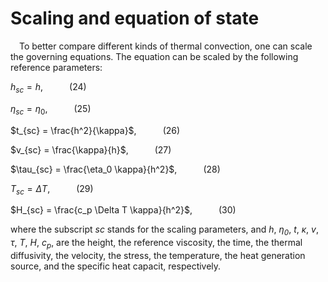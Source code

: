 # Scaling and equation of state
&emsp;To better compare different kinds of thermal convection, one can scale the governing equations. The equation can be scaled by the following reference parameters: 

$h_{sc} = h$,&emsp;&emsp;&emsp;(24)

$\eta_{sc} = \eta_0$,&emsp;&emsp;&emsp;(25)

$t_{sc} = \frac{h^2}{\kappa}$,&emsp;&emsp;&emsp;(26)

$v_{sc} = \frac{\kappa}{h}$,&emsp;&emsp;&emsp;(27)

$\tau_{sc} = \frac{\eta_0 \kappa}{h^2}$,&emsp;&emsp;&emsp;(28)

$T_{sc} = \Delta T$,&emsp;&emsp;&emsp;(29)

$H_{sc} = \frac{c_p \Delta T \kappa}{h^2}$,&emsp;&emsp;&emsp;(30)

where the subscript *sc* stands for the scaling parameters, and *h*, *η<sub>0</sub>*, *t*, *κ*, *v*, *τ*, *T*, *H*, *c<sub>p</sub>*, are the height, the reference viscosity, the time, the thermal diffusivity, the velocity, the stress, the temperature, the heat generation source, and the specific heat capacit, respectively. 
